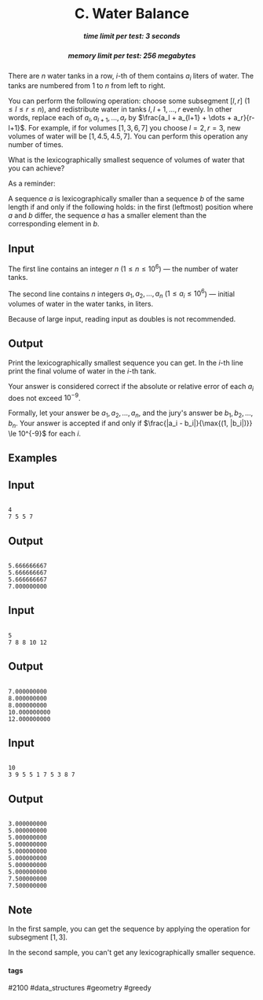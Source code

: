 <h1 style='text-align: center;'> C. Water Balance</h1>

<h5 style='text-align: center;'>time limit per test: 3 seconds</h5>
<h5 style='text-align: center;'>memory limit per test: 256 megabytes</h5>

There are $n$ water tanks in a row, $i$-th of them contains $a_i$ liters of water. The tanks are numbered from $1$ to $n$ from left to right.

You can perform the following operation: choose some subsegment $[l, r]$ ($1\le l \le r \le n$), and redistribute water in tanks $l, l+1, \dots, r$ evenly. In other words, replace each of $a_l, a_{l+1}, \dots, a_r$ by $\frac{a_l + a_{l+1} + \dots + a_r}{r-l+1}$. For example, if for volumes $[1, 3, 6, 7]$ you choose $l = 2, r = 3$, new volumes of water will be $[1, 4.5, 4.5, 7]$. You can perform this operation any number of times.

What is the lexicographically smallest sequence of volumes of water that you can achieve?

As a reminder:

A sequence $a$ is lexicographically smaller than a sequence $b$ of the same length if and only if the following holds: in the first (leftmost) position where $a$ and $b$ differ, the sequence $a$ has a smaller element than the corresponding element in $b$.

## Input

The first line contains an integer $n$ ($1 \le n \le 10^6$) — the number of water tanks.

The second line contains $n$ integers $a_1, a_2, \dots, a_n$ ($1 \le a_i \le 10^6$) — initial volumes of water in the water tanks, in liters.

Because of large input, reading input as doubles is not recommended.

## Output

Print the lexicographically smallest sequence you can get. In the $i$-th line print the final volume of water in the $i$-th tank.

Your answer is considered correct if the absolute or relative error of each $a_i$ does not exceed $10^{-9}$.

Formally, let your answer be $a_1, a_2, \dots, a_n$, and the jury's answer be $b_1, b_2, \dots, b_n$. Your answer is accepted if and only if $\frac{|a_i - b_i|}{\max{(1, |b_i|)}} \le 10^{-9}$ for each $i$.

## Examples

## Input


```

4
7 5 5 7

```
## Output


```

5.666666667
5.666666667
5.666666667
7.000000000

```
## Input


```

5
7 8 8 10 12

```
## Output


```

7.000000000
8.000000000
8.000000000
10.000000000
12.000000000

```
## Input


```

10
3 9 5 5 1 7 5 3 8 7

```
## Output


```

3.000000000
5.000000000
5.000000000
5.000000000
5.000000000
5.000000000
5.000000000
5.000000000
7.500000000
7.500000000

```
## Note

In the first sample, you can get the sequence by applying the operation for subsegment $[1, 3]$.

In the second sample, you can't get any lexicographically smaller sequence.



#### tags 

#2100 #data_structures #geometry #greedy 